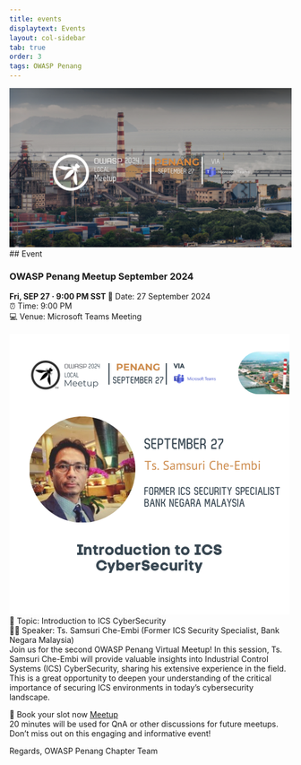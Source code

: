 ```yaml
---
title: events
displaytext: Events
layout: col-sidebar
tab: true
order: 3
tags: OWASP Penang
---
```


<img src="assets/images/Banner_3.png">
## Event

### OWASP Penang Meetup September 2024

<b> Fri, SEP 27 · 9:00 PM SST </b>
📅 Date: 27 September 2024
<br>
⏰ Time: 9:00 PM
<br>
💻 Venue: Microsoft Teams Meeting
<br>
<br>
<img src="assets/images/Event_Speaker.png">
<br>
🎤 Topic: Introduction to ICS CyberSecurity
<br>
👨‍💼 Speaker: Ts. Samsuri Che-Embi (Former ICS Security Specialist, Bank Negara Malaysia)
<br>
Join us for the second OWASP Penang Virtual Meetup! In this session, Ts. Samsuri Che-Embi will provide valuable insights into Industrial Control Systems (ICS) CyberSecurity, sharing his extensive experience in the field. This is a great opportunity to deepen your understanding of the critical importance of securing ICS environments in today’s cybersecurity landscape.

📌 Book your slot now [Meetup](https://www.meetup.com/owasp-penang-chapter/events/303660679/)
<br>
20 minutes will be used for QnA or other discussions for future meetups.
<br>
Don’t miss out on this engaging and informative event!

Regards,
OWASP Penang Chapter Team
